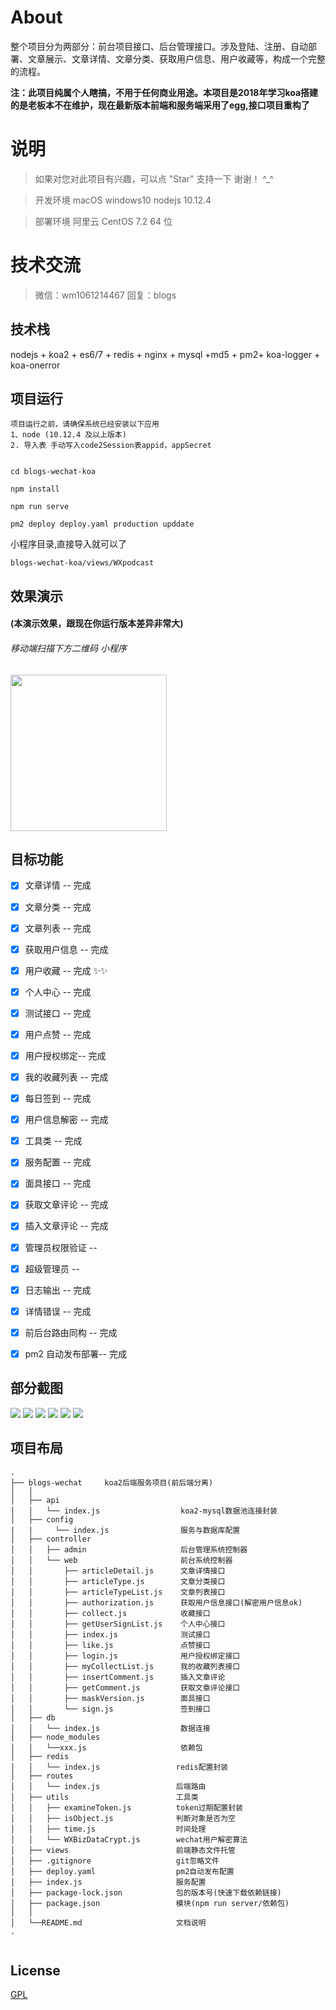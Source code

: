 # About

整个项目分为两部分：前台项目接口、后台管理接口。涉及登陆、注册、自动部署、文章展示、文章详情、文章分类、获取用户信息、用户收藏等，构成一个完整的流程。

**注：此项目纯属个人瞎搞，不用于任何商业用途。本项目是2018年学习koa搭建的是老板本不在维护，现在最新版本前端和服务端采用了egg,接口项目重构了**

# 说明


> 如果对您对此项目有兴趣，可以点 "Star" 支持一下 谢谢！ ^\_^

> 开发环境 macOS windows10 nodejs 10.12.4

> 部署环境 阿里云 CentOS 7.2 64 位

# 技术交流

> 微信：wm1061214467  回复：blogs


## 技术栈

nodejs + koa2 + es6/7 + redis + nginx + mysql +md5 + pm2+ koa-logger + koa-onerror

## 项目运行

```
项目运行之前，请确保系统已经安装以下应用
1、node (10.12.4 及以上版本)
2. 导入表 手动写入code2Session表appid，appSecret
```

```

cd blogs-wechat-koa

npm install

npm run serve

pm2 deploy deploy.yaml production upddate

```

小程序目录,直接导入就可以了

```
blogs-wechat-koa/views/WXpodcast
```

## 效果演示

#### (本演示效果，跟现在你运行版本差异非常大)

###### 移动端扫描下方二维码 小程序

<img src="https://oss.wangmiaozero.cn/blogs/wechat.jpg" width="250" height="250"/>


## 目标功能

- [x] 文章详情 -- 完成
- [x] 文章分类 -- 完成
- [x] 文章列表 -- 完成
- [x] 获取用户信息 -- 完成
- [x] 用户收藏 -- 完成 ✨✨
- [x] 个人中心 -- 完成
- [x] 测试接口 -- 完成
- [x] 用户点赞 -- 完成
- [x] 用户授权绑定-- 完成
- [x] 我的收藏列表 -- 完成
- [x] 每日签到 -- 完成
- [x] 用户信息解密 -- 完成
- [x] 工具类 -- 完成
- [x] 服务配置 -- 完成
- [x] 面具接口 -- 完成
- [x] 获取文章评论 -- 完成
- [x] 插入文章评论 -- 完成
- [x] 管理员权限验证 --
- [x] 超级管理员 --
- [x] 日志输出 -- 完成
- [x] 详情错误 -- 完成
- [x] 前后台路由同构 -- 完成
- [x] pm2 自动发布部署-- 完成


## 部分截图

<img src="https://oss.wangmiaozero.cn/wechat/demonstration/1.png" />
<img src="https://oss.wangmiaozero.cn/wechat/demonstration/2.png" />
<img src="https://oss.wangmiaozero.cn/wechat/demonstration/3.png" />
<img src="https://oss.wangmiaozero.cn/wechat/demonstration/4.png" />
<img src="https://oss.wangmiaozero.cn/wechat/demonstration/5.png" />
<img src="https://oss.wangmiaozero.cn/wechat/demonstration/6.png" />

## 项目布局

```
.
├── blogs-wechat     koa2后端服务项目(前后端分离)
│   │
│   ├── api
│   │   └── index.js                  koa2-mysql数据池连接封装
│   ├── config
|   |     └── index.js                服务与数据库配置
│   ├── controller
│   │   ├── admin                     后台管理系统控制器
│   │   └── web                       前台系统控制器
│   │       ├── articleDetail.js      文章详情接口
│   │       ├── articleType.js        文章分类接口
│   │       ├── articleTypeList.js    文章列表接口
│   │       ├── authorization.js      获取用户信息接口(解密用户信息ok)
│   │       ├── collect.js            收藏接口
│   │       ├── getUserSignList.js    个人中心接口
│   │       ├── index.js              测试接口
│   │       ├── like.js               点赞接口
│   │       ├── login.js              用户授权绑定接口
│   │       ├── myCollectList.js      我的收藏列表接口
│   │       ├── insertComment.js      插入文章评论
│   │       ├── getComment.js         获取文章评论接口
│   │       ├── maskVersion.js        面具接口
│   │       └── sign.js               签到接口
│   ├── db
│   │   └── index.js                  数据连接
│   ├── node_modules
│   │   └──xxx.js                     依赖包
│   ├── redis
│   │   └── index.js                 redis配置封装
│   ├── routes
│   │   └── index.js                 后端路由
│   ├── utils                        工具类
│   │   ├── examineToken.js          token过期配置封装
│   │   ├── isObject.js              判断对象是否为空
│   │   ├── time.js                  时间处理
│   │   └── WXBizDataCrypt.js        wechat用户解密算法
│   ├── views                        前端静态文件托管
│   ├── .gitignore                   git忽略文件
│   ├── deploy.yaml                  pm2自动发布配置
│   ├── index.js                     服务配置
│   ├── package-lock.json            包的版本号(快速下载依赖链接)
│   ├── package.json                 模块(npm run server/依赖包)
│   │
│   └──README.md                     文档说明
.


```

## License

[GPL](https://github.com/wangmiaozero/blogs-wechat-koa)
